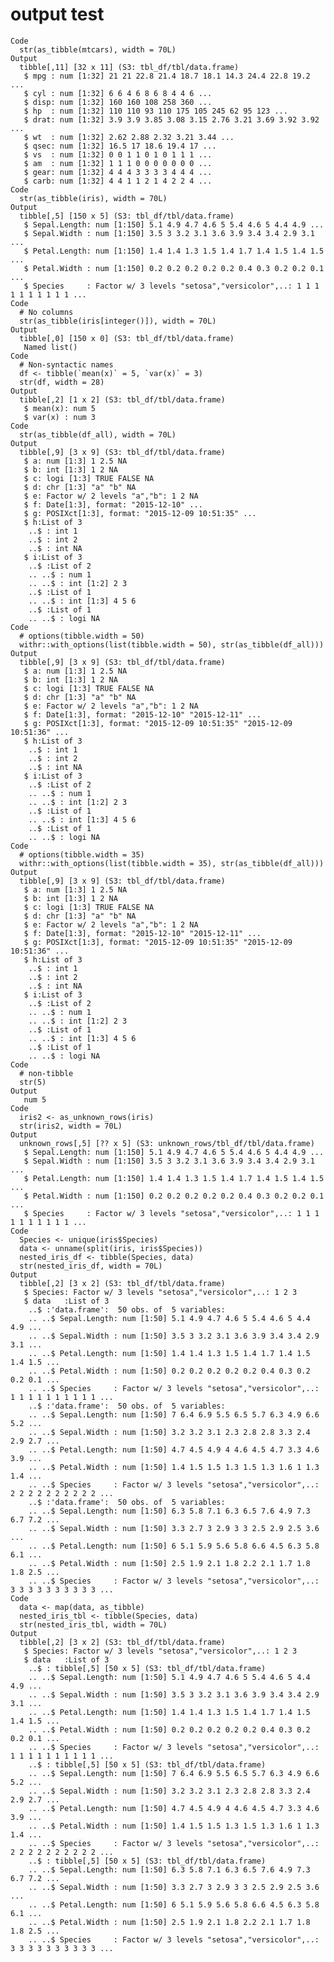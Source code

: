 # output test

    Code
      str(as_tibble(mtcars), width = 70L)
    Output
      tibble[,11] [32 x 11] (S3: tbl_df/tbl/data.frame)
       $ mpg : num [1:32] 21 21 22.8 21.4 18.7 18.1 14.3 24.4 22.8 19.2 ...
       $ cyl : num [1:32] 6 6 4 6 8 6 8 4 4 6 ...
       $ disp: num [1:32] 160 160 108 258 360 ...
       $ hp  : num [1:32] 110 110 93 110 175 105 245 62 95 123 ...
       $ drat: num [1:32] 3.9 3.9 3.85 3.08 3.15 2.76 3.21 3.69 3.92 3.92 ...
       $ wt  : num [1:32] 2.62 2.88 2.32 3.21 3.44 ...
       $ qsec: num [1:32] 16.5 17 18.6 19.4 17 ...
       $ vs  : num [1:32] 0 0 1 1 0 1 0 1 1 1 ...
       $ am  : num [1:32] 1 1 1 0 0 0 0 0 0 0 ...
       $ gear: num [1:32] 4 4 4 3 3 3 3 4 4 4 ...
       $ carb: num [1:32] 4 4 1 1 2 1 4 2 2 4 ...
    Code
      str(as_tibble(iris), width = 70L)
    Output
      tibble[,5] [150 x 5] (S3: tbl_df/tbl/data.frame)
       $ Sepal.Length: num [1:150] 5.1 4.9 4.7 4.6 5 5.4 4.6 5 4.4 4.9 ...
       $ Sepal.Width : num [1:150] 3.5 3 3.2 3.1 3.6 3.9 3.4 3.4 2.9 3.1 ...
       $ Petal.Length: num [1:150] 1.4 1.4 1.3 1.5 1.4 1.7 1.4 1.5 1.4 1.5 ...
       $ Petal.Width : num [1:150] 0.2 0.2 0.2 0.2 0.2 0.4 0.3 0.2 0.2 0.1 ...
       $ Species     : Factor w/ 3 levels "setosa","versicolor",..: 1 1 1 1 1 1 1 1 1 1 ...
    Code
      # No columns
      str(as_tibble(iris[integer()]), width = 70L)
    Output
      tibble[,0] [150 x 0] (S3: tbl_df/tbl/data.frame)
       Named list()
    Code
      # Non-syntactic names
      df <- tibble(`mean(x)` = 5, `var(x)` = 3)
      str(df, width = 28)
    Output
      tibble[,2] [1 x 2] (S3: tbl_df/tbl/data.frame)
       $ mean(x): num 5
       $ var(x) : num 3
    Code
      str(as_tibble(df_all), width = 70L)
    Output
      tibble[,9] [3 x 9] (S3: tbl_df/tbl/data.frame)
       $ a: num [1:3] 1 2.5 NA
       $ b: int [1:3] 1 2 NA
       $ c: logi [1:3] TRUE FALSE NA
       $ d: chr [1:3] "a" "b" NA
       $ e: Factor w/ 2 levels "a","b": 1 2 NA
       $ f: Date[1:3], format: "2015-12-10" ...
       $ g: POSIXct[1:3], format: "2015-12-09 10:51:35" ...
       $ h:List of 3
        ..$ : int 1
        ..$ : int 2
        ..$ : int NA
       $ i:List of 3
        ..$ :List of 2
        .. ..$ : num 1
        .. ..$ : int [1:2] 2 3
        ..$ :List of 1
        .. ..$ : int [1:3] 4 5 6
        ..$ :List of 1
        .. ..$ : logi NA
    Code
      # options(tibble.width = 50)
      withr::with_options(list(tibble.width = 50), str(as_tibble(df_all)))
    Output
      tibble[,9] [3 x 9] (S3: tbl_df/tbl/data.frame)
       $ a: num [1:3] 1 2.5 NA
       $ b: int [1:3] 1 2 NA
       $ c: logi [1:3] TRUE FALSE NA
       $ d: chr [1:3] "a" "b" NA
       $ e: Factor w/ 2 levels "a","b": 1 2 NA
       $ f: Date[1:3], format: "2015-12-10" "2015-12-11" ...
       $ g: POSIXct[1:3], format: "2015-12-09 10:51:35" "2015-12-09 10:51:36" ...
       $ h:List of 3
        ..$ : int 1
        ..$ : int 2
        ..$ : int NA
       $ i:List of 3
        ..$ :List of 2
        .. ..$ : num 1
        .. ..$ : int [1:2] 2 3
        ..$ :List of 1
        .. ..$ : int [1:3] 4 5 6
        ..$ :List of 1
        .. ..$ : logi NA
    Code
      # options(tibble.width = 35)
      withr::with_options(list(tibble.width = 35), str(as_tibble(df_all)))
    Output
      tibble[,9] [3 x 9] (S3: tbl_df/tbl/data.frame)
       $ a: num [1:3] 1 2.5 NA
       $ b: int [1:3] 1 2 NA
       $ c: logi [1:3] TRUE FALSE NA
       $ d: chr [1:3] "a" "b" NA
       $ e: Factor w/ 2 levels "a","b": 1 2 NA
       $ f: Date[1:3], format: "2015-12-10" "2015-12-11" ...
       $ g: POSIXct[1:3], format: "2015-12-09 10:51:35" "2015-12-09 10:51:36" ...
       $ h:List of 3
        ..$ : int 1
        ..$ : int 2
        ..$ : int NA
       $ i:List of 3
        ..$ :List of 2
        .. ..$ : num 1
        .. ..$ : int [1:2] 2 3
        ..$ :List of 1
        .. ..$ : int [1:3] 4 5 6
        ..$ :List of 1
        .. ..$ : logi NA
    Code
      # non-tibble
      str(5)
    Output
       num 5
    Code
      iris2 <- as_unknown_rows(iris)
      str(iris2, width = 70L)
    Output
      unknown_rows[,5] [?? x 5] (S3: unknown_rows/tbl_df/tbl/data.frame)
       $ Sepal.Length: num [1:150] 5.1 4.9 4.7 4.6 5 5.4 4.6 5 4.4 4.9 ...
       $ Sepal.Width : num [1:150] 3.5 3 3.2 3.1 3.6 3.9 3.4 3.4 2.9 3.1 ...
       $ Petal.Length: num [1:150] 1.4 1.4 1.3 1.5 1.4 1.7 1.4 1.5 1.4 1.5 ...
       $ Petal.Width : num [1:150] 0.2 0.2 0.2 0.2 0.2 0.4 0.3 0.2 0.2 0.1 ...
       $ Species     : Factor w/ 3 levels "setosa","versicolor",..: 1 1 1 1 1 1 1 1 1 1 ...
    Code
      Species <- unique(iris$Species)
      data <- unname(split(iris, iris$Species))
      nested_iris_df <- tibble(Species, data)
      str(nested_iris_df, width = 70L)
    Output
      tibble[,2] [3 x 2] (S3: tbl_df/tbl/data.frame)
       $ Species: Factor w/ 3 levels "setosa","versicolor",..: 1 2 3
       $ data   :List of 3
        ..$ :'data.frame':	50 obs. of  5 variables:
        .. ..$ Sepal.Length: num [1:50] 5.1 4.9 4.7 4.6 5 5.4 4.6 5 4.4 4.9 ...
        .. ..$ Sepal.Width : num [1:50] 3.5 3 3.2 3.1 3.6 3.9 3.4 3.4 2.9 3.1 ...
        .. ..$ Petal.Length: num [1:50] 1.4 1.4 1.3 1.5 1.4 1.7 1.4 1.5 1.4 1.5 ...
        .. ..$ Petal.Width : num [1:50] 0.2 0.2 0.2 0.2 0.2 0.4 0.3 0.2 0.2 0.1 ...
        .. ..$ Species     : Factor w/ 3 levels "setosa","versicolor",..: 1 1 1 1 1 1 1 1 1 1 ...
        ..$ :'data.frame':	50 obs. of  5 variables:
        .. ..$ Sepal.Length: num [1:50] 7 6.4 6.9 5.5 6.5 5.7 6.3 4.9 6.6 5.2 ...
        .. ..$ Sepal.Width : num [1:50] 3.2 3.2 3.1 2.3 2.8 2.8 3.3 2.4 2.9 2.7 ...
        .. ..$ Petal.Length: num [1:50] 4.7 4.5 4.9 4 4.6 4.5 4.7 3.3 4.6 3.9 ...
        .. ..$ Petal.Width : num [1:50] 1.4 1.5 1.5 1.3 1.5 1.3 1.6 1 1.3 1.4 ...
        .. ..$ Species     : Factor w/ 3 levels "setosa","versicolor",..: 2 2 2 2 2 2 2 2 2 2 ...
        ..$ :'data.frame':	50 obs. of  5 variables:
        .. ..$ Sepal.Length: num [1:50] 6.3 5.8 7.1 6.3 6.5 7.6 4.9 7.3 6.7 7.2 ...
        .. ..$ Sepal.Width : num [1:50] 3.3 2.7 3 2.9 3 3 2.5 2.9 2.5 3.6 ...
        .. ..$ Petal.Length: num [1:50] 6 5.1 5.9 5.6 5.8 6.6 4.5 6.3 5.8 6.1 ...
        .. ..$ Petal.Width : num [1:50] 2.5 1.9 2.1 1.8 2.2 2.1 1.7 1.8 1.8 2.5 ...
        .. ..$ Species     : Factor w/ 3 levels "setosa","versicolor",..: 3 3 3 3 3 3 3 3 3 3 ...
    Code
      data <- map(data, as_tibble)
      nested_iris_tbl <- tibble(Species, data)
      str(nested_iris_tbl, width = 70L)
    Output
      tibble[,2] [3 x 2] (S3: tbl_df/tbl/data.frame)
       $ Species: Factor w/ 3 levels "setosa","versicolor",..: 1 2 3
       $ data   :List of 3
        ..$ : tibble[,5] [50 x 5] (S3: tbl_df/tbl/data.frame)
        .. ..$ Sepal.Length: num [1:50] 5.1 4.9 4.7 4.6 5 5.4 4.6 5 4.4 4.9 ...
        .. ..$ Sepal.Width : num [1:50] 3.5 3 3.2 3.1 3.6 3.9 3.4 3.4 2.9 3.1 ...
        .. ..$ Petal.Length: num [1:50] 1.4 1.4 1.3 1.5 1.4 1.7 1.4 1.5 1.4 1.5 ...
        .. ..$ Petal.Width : num [1:50] 0.2 0.2 0.2 0.2 0.2 0.4 0.3 0.2 0.2 0.1 ...
        .. ..$ Species     : Factor w/ 3 levels "setosa","versicolor",..: 1 1 1 1 1 1 1 1 1 1 ...
        ..$ : tibble[,5] [50 x 5] (S3: tbl_df/tbl/data.frame)
        .. ..$ Sepal.Length: num [1:50] 7 6.4 6.9 5.5 6.5 5.7 6.3 4.9 6.6 5.2 ...
        .. ..$ Sepal.Width : num [1:50] 3.2 3.2 3.1 2.3 2.8 2.8 3.3 2.4 2.9 2.7 ...
        .. ..$ Petal.Length: num [1:50] 4.7 4.5 4.9 4 4.6 4.5 4.7 3.3 4.6 3.9 ...
        .. ..$ Petal.Width : num [1:50] 1.4 1.5 1.5 1.3 1.5 1.3 1.6 1 1.3 1.4 ...
        .. ..$ Species     : Factor w/ 3 levels "setosa","versicolor",..: 2 2 2 2 2 2 2 2 2 2 ...
        ..$ : tibble[,5] [50 x 5] (S3: tbl_df/tbl/data.frame)
        .. ..$ Sepal.Length: num [1:50] 6.3 5.8 7.1 6.3 6.5 7.6 4.9 7.3 6.7 7.2 ...
        .. ..$ Sepal.Width : num [1:50] 3.3 2.7 3 2.9 3 3 2.5 2.9 2.5 3.6 ...
        .. ..$ Petal.Length: num [1:50] 6 5.1 5.9 5.6 5.8 6.6 4.5 6.3 5.8 6.1 ...
        .. ..$ Petal.Width : num [1:50] 2.5 1.9 2.1 1.8 2.2 2.1 1.7 1.8 1.8 2.5 ...
        .. ..$ Species     : Factor w/ 3 levels "setosa","versicolor",..: 3 3 3 3 3 3 3 3 3 3 ...

